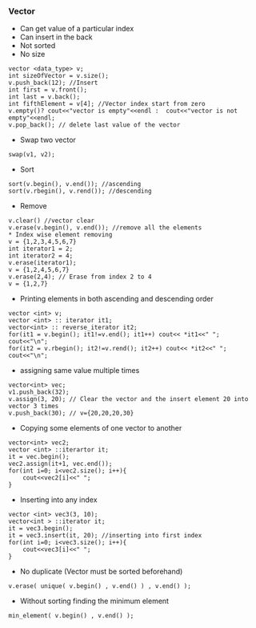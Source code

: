 ### Vector
* Can get value of a particular index
* Can insert in the back
* Not sorted
* No size

```
vector <data_type> v;
int sizeOfVector = v.size();
v.push_back(12); //Insert
int first = v.front();
int last = v.back();
int fifthElement = v[4]; //Vector index start from zero
v.empty()? cout<<"vector is empty"<<endl :  cout<<"vector is not empty"<<endl;
v.pop_back(); // delete last value of the vector
```
* Swap two vector
```
swap(v1, v2); 
```
* Sort
```
sort(v.begin(), v.end()); //ascending 
sort(v.rbegin(), v.rend()); //descending
```
* Remove
```
v.clear() //vector clear
v.erase(v.begin(), v.end()); //remove all the elements
* Index wise element removing  
v = {1,2,3,4,5,6,7}
int iterator1 = 2;
int iterator2 = 4; 
v.erase(iterator1);
v = {1,2,4,5,6,7}
v.erase(2,4); // Erase from index 2 to 4
v = {1,2,7}
```
* Printing elements in both ascending and descending order
```
vector <int> v;
vector <int> :: iterator it1;
vector<int> :: reverse_iterator it2;
for(it1 = v.begin(); it1!=v.end(); it1++) cout<< *it1<<" ";
cout<<"\n";
for(it2 = v.rbegin(); it2!=v.rend(); it2++) cout<< *it2<<" ";
cout<<"\n";
```
* assigning same value multiple times
```
vector<int> vec;
v1.push_back(32);
v.assign(3, 20); // Clear the vector and the insert element 20 into vector 3 times
v.push_back(30); // v={20,20,20,30}
```
* Copying some elements of one vector to another
```
vector<int> vec2;
vector <int> ::iterartor it;
it = vec.begin();
vec2.assign(it+1, vec.end());
for(int i=0; i<vec2.size(); i++){
	cout<<vec2[i]<<" ";
}
```
* Inserting into any index
```
vector <int> vec3(3, 10);
vector<int > ::iterator it;
it = vec3.begin();
it = vec3.insert(it, 20); //inserting into first index
for(int i=0; i<vec3.size(); i++){
	cout<<vec3[i]<<" ";
}
```
* No duplicate (Vector must be sorted beforehand)
```
v.erase( unique( v.begin() , v.end() ) , v.end() );
```

* Without sorting finding the minimum element
```
min_element( v.begin() , v.end() );
````
